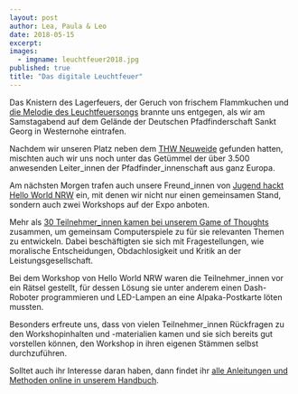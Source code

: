 ```yaml
---
layout: post
author: Lea, Paula & Leo
date: 2018-05-15
excerpt: 
images:
  - imgname: leuchtfeuer2018.jpg
published: true
title: "Das digitale Leuchtfeuer"
---
```


Das Knistern des Lagerfeuers, der Geruch von frischem Flammkuchen und <a href="https://dpsg.de/fileadmin/daten/aktionen/leuchtfeuer/Dokumente/McKev%20feat.%20Trici%20-%20Leuchtfeuer.mp3">die Melodie des Leuchtfeuersongs</a> brannte uns entgegen, als wir am Samstagabend auf dem Gelände der Deutschen Pfadfinderschaft Sankt Georg in Westernohe eintrafen. 

Nachdem wir unseren Platz neben dem <a href="https://twitter.com/woLeonard/status/990318410687971329">THW Neuweide</a> gefunden hatten, mischten auch wir uns noch unter das Getümmel der über 3.500 anwesenden Leiter_innen der Pfadfinder_innenschaft aus ganz Europa. 

Am nächsten Morgen trafen auch unsere Freund_innen von <a href="www.jugendhackt.org/helloworld">Jugend hackt Hello World NRW</a> ein, mit denen wir nicht nur einen gemeinsamen Stand, sondern auch zwei Workshops auf der Expo anboten.

Mehr als <a href="https://twitter.com/demokratielabs/status/990583440964816897">30 Teilnehmer_innen kamen bei unserem Game of Thoughts</a> zusammen, um gemeinsam Computerspiele zu für sie relevanten Themen zu entwickeln. Dabei beschäftigten sie sich mit Fragestellungen, wie moralische Entscheidungen, Obdachlosigkeit und Kritik an der Leistungsgesellschaft.

Bei dem Workshop von Hello World NRW waren die Teilnehmer_innen vor ein Rätsel gestellt, für dessen Lösung sie unter anderem einen Dash-Roboter programmieren und LED-Lampen an eine Alpaka-Postkarte löten mussten.

Besonders erfreute uns, dass von vielen Teilnehmer_innen Rückfragen zu den Workshopinhalten und -materialien kamen und sie sich bereits gut vorstellen können, den Workshop in ihren eigenen Stämmen selbst durchzuführen. 

Solltet auch ihr Interesse daran haben, dann findet ihr <a href="https://handbuch.demokratielabore.de">alle Anleitungen und Methoden online in unserem Handbuch</a>.
